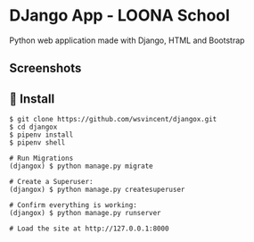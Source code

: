 # DJango App - LOONA School
Python web application made with Django, HTML and Bootstrap

## Screenshots

## 📖 Install

```
$ git clone https://github.com/wsvincent/djangox.git
$ cd djangox
$ pipenv install
$ pipenv shell

# Run Migrations
(djangox) $ python manage.py migrate

# Create a Superuser:
(djangox) $ python manage.py createsuperuser

# Confirm everything is working:
(djangox) $ python manage.py runserver

# Load the site at http://127.0.0.1:8000
```